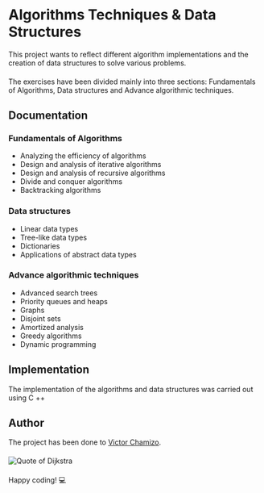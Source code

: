 # Algorithms Techniques & Data Structures

This project wants to reflect different algorithm implementations and the creation of data structures to solve various problems.
#### 
The exercises have been divided mainly into three sections: Fundamentals of Algorithms, Data structures and Advance algorithmic techniques.

## Documentation

### Fundamentals of Algorithms
 - Analyzing the efficiency of algorithms
 - Design and analysis of iterative algorithms
 - Design and analysis of recursive algorithms
 - Divide and conquer algorithms
 - Backtracking algorithms

### Data structures
 - Linear data types
 - Tree-like data types
 - Dictionaries
 - Applications of abstract data types

### Advance algorithmic techniques
 - Advanced search trees
 - Priority queues and heaps
 - Graphs
 - Disjoint sets
 - Amortized analysis
 - Greedy algorithms
 - Dynamic programming
 
## Implementation
The implementation of the algorithms and data structures was carried out using C ++
 
## Author
The project has been done to [Victor Chamizo](https://github.com/vctorChamizo).
 
#### 
 
![Quote of Dijkstra](https://i.pinimg.com/originals/e3/02/aa/e302aa942e8f2099a313b8137c0f4881.jpg)

#### 

Happy coding! 💻
